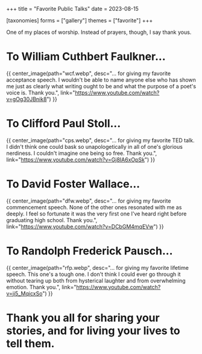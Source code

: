 +++
title = "Favorite Public Talks"
date = 2023-08-15

[taxonomies]
forms = ["gallery"]
themes = ["favorite"]
+++

One of my places of worship. Instead of prayers, though, I say thank yous.

<!-- more -->

# **To William Cuthbert Faulkner...**

{{ center_image(path="wcf.webp", desc="... for giving my favorite acceptance speech. I wouldn't be able to name anyone else who has shown me just as clearly what writing ought to be and what the purpose of a poet's voice is. Thank you.", link="https://www.youtube.com/watch?v=gOg30JBnik8") }}

# **To Clifford Paul Stoll...**

{{ center_image(path="cps.webp", desc="... for giving my favorite TED talk. I didn't think one could bask so unapologetically in all of one's glorious nerdiness. I couldn't imagine one being so free. Thank you.", link="https://www.youtube.com/watch?v=Gj8IA6xOpSk") }}

# **To David Foster Wallace...**

{{ center_image(path="dfw.webp", desc="... for giving my favorite commencement speech. None of the other ones resonated with me as deeply. I feel so fortunate it was the very first one I've heard right before graduating high school. Thank you.", link="https://www.youtube.com/watch?v=DCbGM4mqEVw") }}

# **To Randolph Frederick Pausch...**

{{ center_image(path="rfp.webp", desc="... for giving my favorite lifetime speech. This one's a tough one. I don't think I could ever go through it without tearing up both from hysterical laughter and from overwhelming emotion. Thank you.", link="https://www.youtube.com/watch?v=ji5_MqicxSo") }}

# **Thank you all for sharing your stories, and for living your lives to tell them.**
